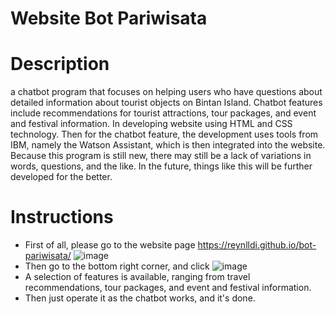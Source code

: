 # Website Bot Pariwisata
# Description
a chatbot program that focuses on helping users who have questions about detailed information about tourist objects on Bintan Island. Chatbot features include recommendations for tourist attractions, tour packages, and event and festival information. In developing website using HTML and CSS technology. Then for the chatbot feature, the development uses tools from IBM, namely the Watson Assistant, which is then integrated into the website. Because this program is still new, there may still be a lack of variations in words, questions, and the like. In the future, things like this will be further developed for the better. 
# Instructions
- First of all, please go to the website page https://reynlldi.github.io/bot-pariwisata/
![image](https://github.com/reynlldi/bot-pariwisata/assets/65111960/e38d006c-f129-49f1-859d-f69a34c0dae1)
- Then go to the bottom right corner, and click
![image](https://github.com/reynlldi/bot-pariwisata/assets/65111960/20baae7d-d2ee-4d43-a69a-bfa75eaf41c6)
- A selection of features is available, ranging from travel recommendations, tour packages, and event and festival information.
- Then just operate it as the chatbot works, and it's done.
